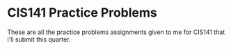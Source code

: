 # CIS141 Practice Problems
These are all the practice problems assignments given to me for CIS141 that i'll submit this quarter. 
